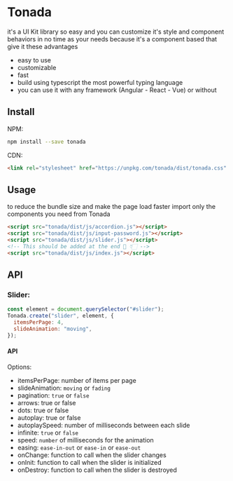 # Tonada

it's a UI Kit library so easy and you can customize it's style and component behaviors in no time as your needs because it's a component based that give it these advantages

- easy to use
- customizable
- fast
- build using typescript the most powerful typing language
- you can use it with any framework (Angular - React - Vue) or without

## Install

NPM:

```bash
npm install --save tonada
```

CDN:

```html
<link rel="stylesheet" href="https://unpkg.com/tonada/dist/tonada.css" />
```

## Usage

to reduce the bundle size and make the page load faster import only the components you need from Tonada

```html
<script src="tonada/dist/js/accordion.js"></script>
<script src="tonada/dist/js/input-password.js"></script>
<script src="tonada/dist/js/slider.js"></script>
<!-- This should be added at the end 🚫 👇🏻 -->
<script src="tonada/dist/js/index.js"></script>
```

## API

### Slider:

```javascript
const element = document.querySelector("#slider");
Tonada.create("slider", element, {
  itemsPerPage: 4,
  slideAnimation: "moving",
});
```

#### API

Options:

- itemsPerPage: number of items per page
- slideAnimation: `moving` or `fading`
- pagination: `true` or `false`
- arrows: true or false
- dots: true or false
- autoplay: true or false
- autoplaySpeed: number of milliseconds between each slide
- infinite: `true` or `false`
- speed: `number` of milliseconds for the animation
- easing: `ease-in-out` or `ease-in` or `ease-out`
- onChange: function to call when the slider changes
- onInit: function to call when the slider is initialized
- onDestroy: function to call when the slider is destroyed
